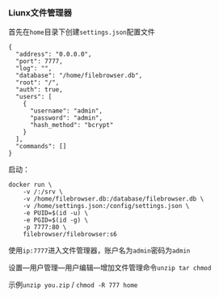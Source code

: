 ### Liunx文件管理器

首先在`home`目录下创建`settings.json`配置文件

```
{
  "address": "0.0.0.0",
  "port": 7777,
  "log": "",
  "database": "/home/filebrowser.db",
  "root": "/",
  "auth": true,
  "users": [
    {
      "username": "admin",
      "password": "admin",
      "hash_method": "bcrypt"
    }
  ],
  "commands": []
}
```

启动：
```
docker run \
    -v /:/srv \
    -v /home/filebrowser.db:/database/filebrowser.db \
    -v /home/settings.json:/config/settings.json \
    -e PUID=$(id -u) \
    -e PGID=$(id -g) \
    -p 7777:80 \
    filebrowser/filebrowser:s6
```

使用`ip:7777`进入文件管理器，账户名为`admin`密码为`admin`

设置—用户管理—用户编辑—增加文件管理命令`unzip tar chmod`

示例`unzip you.zip` /  `chmod -R 777 home`
